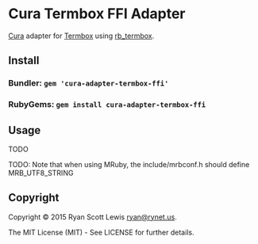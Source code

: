 # Cura Termbox FFI Adapter

[Cura][cura] adapter for [Termbox][termbox] using [rb_termbox][rb_termbox].

## Install

### Bundler: `gem 'cura-adapter-termbox-ffi'`

### RubyGems: `gem install cura-adapter-termbox-ffi`

## Usage

TODO

TODO: Note that when using MRuby, the include/mrbconf.h should define MRB_UTF8_STRING

## Copyright

Copyright © 2015 Ryan Scott Lewis <ryan@rynet.us>.

The MIT License (MIT) - See LICENSE for further details.

[cura]: https://github.com/RyanScottLewis/cura
[termbox]: https://github.com/nsf/termbox
[rb_termbox]: https://github.com/jamescook/rb_termbox
